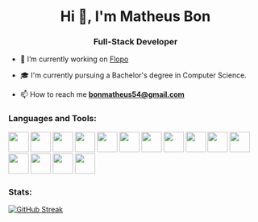 <h1 align="center">Hi 👋, I'm Matheus Bon</h1>
<h3 align="center">Full-Stack Developer</h3>


- 🔭 I’m currently working on [Flopo](https://flopo.com.br)

- 🎓 I'm currently pursuing a Bachelor's degree in Computer Science.

- 📫 How to reach me **bonmatheus54@gmail.com**


<h3 align="left">Languages and Tools:</h3>
<p align="left"> 
<img src="https://cdn.jsdelivr.net/gh/devicons/devicon/icons/javascript/javascript-original.svg" width="40px" height="40px"/>
<img src="https://cdn.jsdelivr.net/gh/devicons/devicon@latest/icons/typescript/typescript-plain.svg" width="40px" height="40px"/>         
<img src="https://cdn.jsdelivr.net/gh/devicons/devicon@latest/icons/nodejs/nodejs-original-wordmark.svg"  width="40px" height="40px" />         
<img src="https://cdn.jsdelivr.net/gh/devicons/devicon/icons/mongodb/mongodb-original-wordmark.svg" width="40px" height="40px"/>
<img src="https://cdn.jsdelivr.net/gh/devicons/devicon@latest/icons/mongoose/mongoose-original-wordmark.svg" width="40px" height="40px"/> 
<img src="https://cdn.jsdelivr.net/gh/devicons/devicon@latest/icons/prisma/prisma-original.svg" width="40px" height="40px"/>          
<img src="https://cdn.jsdelivr.net/gh/devicons/devicon/icons/mysql/mysql-original-wordmark.svg" width="40px" height="40px"/>
<img src="https://cdn.jsdelivr.net/gh/devicons/devicon@latest/icons/express/express-original.svg"width="40px" height="40px"/>         
<img src="https://cdn.jsdelivr.net/gh/devicons/devicon@latest/icons/amazonwebservices/amazonwebservices-original-wordmark.svg" width="40px" height="40px"/> 
<img src="https://cdn.jsdelivr.net/gh/devicons/devicon@latest/icons/postman/postman-original.svg" width="40px" height="40px" />
<img  src="https://cdn.jsdelivr.net/gh/devicons/devicon@latest/icons/trello/trello-original-wordmark.svg"  width="40px" height="40px"/> 
<img src="https://cdn.jsdelivr.net/gh/devicons/devicon@latest/icons/jira/jira-original-wordmark.svg" width="40px" height="40px"/>
<img src="https://cdn.jsdelivr.net/gh/devicons/devicon/icons/linux/linux-original.svg" width="40px" height="40px"/>
<img src="https://cdn.jsdelivr.net/gh/devicons/devicon/icons/vscode/vscode-original.svg" width="40px" height="40px"/>
<img src="https://cdn.jsdelivr.net/gh/devicons/devicon/icons/github/github-original-wordmark.svg"  width="40px" height="40px"/>
          
          
</p>

<h3 align="left">Stats:</h3>
<a href="https://git.io/streak-stats"><img src="https://streak-stats.demolab.com?user=Matheus-Bon%20&theme=dark&border_radius=3" alt="GitHub Streak" /></a></br>
